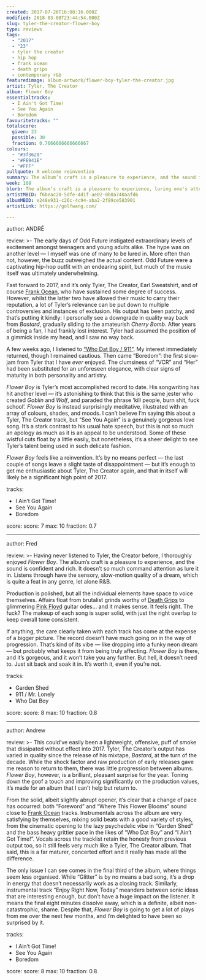 ```yaml
---
created: 2017-07-26T16:08:16.000Z
modified: 2018-03-08T23:44:54.000Z
slug: tyler-the-creator-flower-boy
type: reviews
tags:
  - "2017"
  - "23"
  - tyler the creator
  - hip hop
  - frank ocean
  - death grips
  - contemporary r&b
featuredimage: album-artwork/flower-boy-tyler-the-creator.jpg
artist: Tyler, The Creator
album: Flower Boy
essentialtracks:
  - I Ain't Got Time!
  - See You Again
  - Boredom
favouritetracks: ""
totalscore:
  given: 23
  possible: 30
  fraction: 0.7666666666666667
colours:
  - "#3f3620"
  - "#FE941E"
  - "#FFF"
pullquote: A welcome reinvention
summary: The album’s craft is a pleasure to experience, and the sound is confident and rich. It doesn’t so much command attention as lure it in. Listens through have the sensory, slow-motion quality of a dream.
week: 108
blurb: The album’s craft is a pleasure to experience, luring one's attention rather than commanding it. Listens through have the sensory, slow-motion quality of a dream.
artistMBID: f6beac20-5dfe-4d1f-ae02-0b0a740aafd6
albumMBID: e248e931-c26c-4c94-aba2-2f89ce583901
artistLink: https://golfwang.com/

---
```


author: ANDRÉ

review: >-
  The early days of Odd Future instigated extraordinary levels of excitement amongst teenagers and young adults alike. The hype was on another level — I myself was one of many to be lured in. More often than not, however, the buzz outweighed the actual content. Odd Future were a captivating hip-hop outfit with an endearing spirit, but much of the music itself was ultimately underwhelming. 
  
  Fast forward to 2017, and it’s only Tyler, The Creator, Earl Sweatshirt, and of course [Frank Ocean](/reviews/frank-ocean-channel-orange/), who have sustained some degree of success. However, whilst the latter two have allowed their music to carry their reputation, a lot of Tyler’s relevance can be put down to multiple controversies and instances of exclusion. His output has been patchy, and that’s putting it kindly: I personally see a downgrade in quality way back from *Bastard*, gradually sliding to the amateurish *Cherry Bomb*. After years of being a fan, I had frankly lost interest. Tyler had assumed the position of a gimmick inside my head, and I saw no way back.

  A few weeks ago, I listened to [“Who Dat Boy / 911”](https://www.youtube.com/watch?v=qriIB2SoH9Q). My interest immediately returned, though I remained cautious. Then came “Boredom”: the first slow-jam from Tyler that I have *ever* enjoyed. The clumsiness of “VCR” and “Her” had been substituted for an unforeseen elegance, with clear signs of maturity in both personality and artistry. 
  
  *Flower Boy* is Tyler’s most accomplished record to date. His songwriting has hit another level — it’s astonishing to think that this is the same jester who created *Goblin* and *Wolf*, and paraded the phrase ‘kill people, burn shit, fuck school’. *Flower Boy* is instead surprisingly meditative, illustrated with an array of colours, shades, and moods. I can’t believe I’m saying this about a Tyler, The Creator track, but “See You Again” is a genuinely gorgeous love song. It’s a stark contrast to his usual hate speech, but this is not so much an apology as much as it is an appeal to be understood. Some of these wistful cuts float by a little easily, but nonetheless, it’s a sheer delight to see Tyler’s talent being used in such delicate fashion. 
  
  *Flower Boy* feels like a reinvention. It’s by no means perfect — the last couple of songs leave a slight taste of disappointment — but it’s enough to get me enthusiastic about Tyler, The Creator again, and that in itself will likely be a significant high point of 2017.

tracks:
  - I Ain’t Got Time!
  - ­See You Again
  - ­Boredom

score:
  score: 7
  max: 10
  fraction: 0.7

---
author: Fred

review: >-
  Having never listened to Tyler, the Creator before, I thoroughly enjoyed *Flower Boy*. The album’s craft is a pleasure to experience, and the sound is confident and rich. It doesn’t so much command attention as lure it in. Listens through have the sensory, slow-motion quality of a dream, which is quite a feat in any genre, let alone R&B. 
  
  Production is polished, but all the individual elements have space to voice themselves. Affairs float from brutalist grinds worthy of [Death Grips](/reviews/death-grips-the-powers-that-b/) to glimmering [Pink Floyd](/reviews/pink-floyd-the-dark-side-of-the-moon/) guitar odes… and it makes sense. It feels right. The fuck? The makeup of each song is super solid, with just the right overlap to keep overall tone consistent. 
  
  If anything, the care clearly taken with each track has come at the expense of a bigger picture. The record doesn’t have much going on in the way of progression. That’s kind of its vibe — like dropping into a funky neon dream — but probably what keeps it from being truly affecting. *Flower Boy* is there, and it’s gorgeous, and it won’t take you any further. But hell, it doesn’t need to. Just sit back and soak it in. It’s worth it, even if you’re not.

tracks:
  - Garden Shed
  - ­911 / Mr. Lonely
  - ­Who Dat Boy

score:
  score: 8
  max: 10
  fraction: 0.8

---
author: Andrew

review: >-
  This could’ve easily been a lightweight, offensive, puff of smoke that dissipated without effect into 2017. Tyler, The Creator’s output has varied in quality since the release of his mixtape, *Bastard*, at the turn of the decade. While the shock factor and raw production of early releases gave me reason to return to them, there was little progression between albums. *Flower Boy*, however, is a brilliant, pleasant surprise for the year. Toning down the goof a touch and improving significantly on the production values, it’s made for an album that I can’t help but return to. 
  
  From the solid, albeit slightly abrupt opener, it’s clear that a change of pace has occurred: both “Foreword” and “Where This Flower Blooms” sound close to [Frank Ocean](/reviews/frank-ocean-blond/>) tracks. Instrumentals across the album are very satisfying by themselves, mixing solid beats with a good variety of styles, from the cinematic opening to the lazy psychedelic vibe in “Garden Shed” and the bass heavy grittier pace in the likes of “Who Dat Boy” and “I Ain’t Got Time!”. Vocals across the tracklist retain the honesty from previous output too, so it still feels very much like a Tyler, The Creator album. That said, this is a far maturer, concerted effort and it really has made all the difference. 
  
  The only issue I can see comes in the final third of the album, where things seem less organised. While “Glitter” is by no means a bad song, it’s a drop in energy that doesn’t necessarily work as a closing track. Similarly, instrumental track “Enjoy Right Now, Today” meanders between sonic ideas that are interesting enough, but don’t have a huge impact on the listener. It means the final eight minutes dissolve away, which is a definite, albeit non-catastrophic, shame. Despite that, *Flower Boy* is going to get a lot of plays from me over the next few months, and I’m delighted to have been so surprised by it.

tracks:
  - I Ain’t Got Time!
  - ­See You Again
  - ­Boredom

score:
  score: 8
  max: 10
  fraction: 0.8
